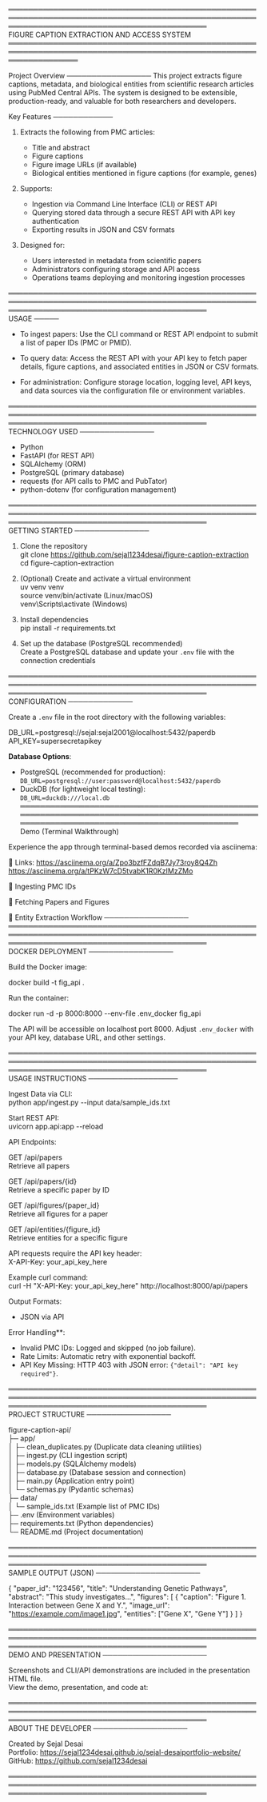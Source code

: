          
════════════════════════════════════════════════════════════════════════════════════════════════════════════════════════════════════════════   
                      FIGURE CAPTION EXTRACTION AND ACCESS SYSTEM
══════════════════════════════════════════════════════════════════════════════════════════════════════════════════   

Project Overview
─────────────────
This project extracts figure captions, metadata, and biological entities from scientific research articles using PubMed Central APIs. The system is designed to be extensible, production-ready, and valuable for both researchers and developers.

Key Features
────────────

1. Extracts the following from PMC articles:
   - Title and abstract
   - Figure captions
   - Figure image URLs (if available)
   - Biological entities mentioned in figure captions (for example, genes)

2. Supports:
   - Ingestion via Command Line Interface (CLI) or REST API
   - Querying stored data through a secure REST API with API key authentication
   - Exporting results in JSON and CSV formats

3. Designed for:
   - Users interested in metadata from scientific papers
   - Administrators configuring storage and API access
   - Operations teams deploying and monitoring ingestion processes

════════════════════════════════════════════════════════════════════════════════════════════════════════════════════════════════════════════   
USAGE
─────

- To ingest papers:
  Use the CLI command or REST API endpoint to submit a list of paper IDs (PMC or PMID).

- To query data:
  Access the REST API with your API key to fetch paper details, figure captions, and associated entities in JSON or CSV formats.

- For administration:
  Configure storage location, logging level, API keys, and data sources via the configuration file or environment variables.

════════════════════════════════════════════════════════════════════════════════════════════════════════════════════════════════════════════   
TECHNOLOGY USED
───────────────

- Python
- FastAPI (for REST API)
- SQLAlchemy (ORM)
- PostgreSQL (primary database)
- requests (for API calls to PMC and PubTator)
- python-dotenv (for configuration management)

════════════════════════════════════════════════════════════════════════════════════════════════════════════════════════════════════════════   
GETTING STARTED
───────────────

1. Clone the repository  
   git clone https://github.com/sejal1234desai/figure-caption-extraction  
   cd figure-caption-extraction

2. (Optional) Create and activate a virtual environment  
   uv venv venv  
   source venv/bin/activate   (Linux/macOS)  
   venv\Scripts\activate      (Windows)

3. Install dependencies  
   pip install -r requirements.txt

4. Set up the database (PostgreSQL recommended)  
   Create a PostgreSQL database and update your `.env` file with the connection credentials

════════════════════════════════════════════════════════════════════════════════════════════════════════════════════════════════════════════   
CONFIGURATION
─────────────

Create a `.env` file in the root directory with the following variables:

DB_URL=postgresql://sejal:sejal2001@localhost:5432/paperdb  
API_KEY=supersecretapikey

**Database Options**:  
- PostgreSQL (recommended for production):  
  `DB_URL=postgresql://user:password@localhost:5432/paperdb`  
- DuckDB (for lightweight local testing):  
  `DB_URL=duckdb:///local.db`
════════════════════════════════════════════════════════════════════════════════════════════════════════════════════════════════════════════   
Demo (Terminal Walkthrough)

Experience the app through terminal-based demos recorded via asciinema:
 
🔹 Links:  https://asciinema.org/a/Zpo3bzfFZdqB7Jy73roy8Q4Zh
           https://asciinema.org/a/tPKzW7cD5tvabK1R0KzIMzZMo

🔹 Ingesting PMC IDs

🔹 Fetching Papers and Figures

🔹 Entity Extraction Workflow
─────────────────
════════════════════════════════════════════════════════════════════════════════════════════════════════════════════════════════════════════   
DOCKER DEPLOYMENT
─────────────────

Build the Docker image:

   docker build -t fig_api .

Run the container:

   docker run -d -p 8000:8000 --env-file .env_docker fig_api

The API will be accessible on localhost port 8000. Adjust `.env_docker` with your API key, database URL, and other settings.

════════════════════════════════════════════════════════════════════════════════════════════════════════════════════════════════════════════   
USAGE INSTRUCTIONS
──────────────────

Ingest Data via CLI:  
   python app/ingest.py --input data/sample_ids.txt

Start REST API:  
   uvicorn app.api:app --reload

API Endpoints:  

GET /api/papers  
   Retrieve all papers

GET /api/papers/{id}  
   Retrieve a specific paper by ID

GET /api/figures/{paper_id}  
   Retrieve all figures for a paper

GET /api/entities/{figure_id}  
   Retrieve entities for a specific figure

API requests require the API key header:  
   X-API-Key: your_api_key_here

Example curl command:  
   curl -H "X-API-Key: your_api_key_here" http://localhost:8000/api/papers

Output Formats:  
- JSON via API  


Error Handling**:  
- Invalid PMC IDs: Logged and skipped (no job failure).  
- Rate Limits: Automatic retry with exponential backoff.  
- API Key Missing: HTTP 403 with JSON error: `{"detail": "API key required"}`.  

════════════════════════════════════════════════════════════════════════════════════════════════════════════════════════════════════════════   
PROJECT STRUCTURE
─────────────────

figure-caption-api/  
  ├─ app/  
  │   ├─ clean_duplicates.py         (Duplicate data cleaning utilities)  
  │   ├─ ingest.py                   (CLI ingestion script)  
  │   ├─ models.py                   (SQLAlchemy models)  
  │   ├─ database.py                 (Database session and connection)  
  │   ├─ main.py                    (Application entry point)  
  │   └─ schemas.py                  (Pydantic schemas)  
  ├─ data/  
  │   └─ sample_ids.txt              (Example list of PMC IDs)  
  ├─ .env                           (Environment variables)  
  ├─ requirements.txt               (Python dependencies)  
  └─ README.md                     (Project documentation)  

════════════════════════════════════════════════════════════════════════════════════════════════════════════════════════════════════════════   
SAMPLE OUTPUT (JSON)
─────────────────────

{
  "paper_id": "123456",
  "title": "Understanding Genetic Pathways",
  "abstract": "This study investigates...",
  "figures": [
    {
      "caption": "Figure 1. Interaction between Gene X and Y.",
      "image_url": "https://example.com/image1.jpg",
      "entities": ["Gene X", "Gene Y"]
    }
  ]
}

════════════════════════════════════════════════════════════════════════════════════════════════════════════════════════════════════════════   
DEMO AND PRESENTATION
─────────────────────

Screenshots and CLI/API demonstrations are included in the presentation HTML file.  
View the demo, presentation, and code at: 



════════════════════════════════════════════════════════════════════════════════════════════════════════════════════════════════════════════   
ABOUT THE DEVELOPER
───────────────────

Created by Sejal Desai  
Portfolio: https://sejal1234desai.github.io/sejal-desaiportfolio-website/  
GitHub: https://github.com/sejal1234desai

════════════════════════════════════════════════════════════════════════════════════════════════════════════════════════════════════════════   
